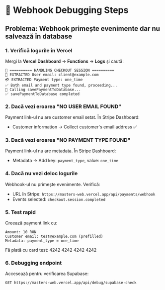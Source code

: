 # 🐛 Webhook Debugging Steps

## Problema: Webhook primește evenimente dar nu salvează în database

### 1. Verifică logurile în Vercel

Mergi la **Vercel Dashboard** → **Functions** → **Logs** și caută:

```
🛒 ========== HANDLING CHECKOUT SESSION ==========
👤 EXTRACTED User email: client@example.com  
💳 EXTRACTED Payment type: one_time
✅ Both email and payment type found, proceeding...
💾 Calling savePaymentToDatabase...
✅ savePaymentToDatabase completed
```

### 2. Dacă vezi eroarea "NO USER EMAIL FOUND"

Payment link-ul nu are customer email setat. În Stripe Dashboard:
- Customer information → Collect customer's email address ✅

### 3. Dacă vezi eroarea "NO PAYMENT TYPE FOUND"

Payment link-ul nu are metadata. În Stripe Dashboard:
- Metadata → Add key: `payment_type`, value: `one_time`

### 4. Dacă nu vezi deloc logurile

Webhook-ul nu primește evenimente. Verifică:
- URL în Stripe: `https://masters-web.vercel.app/api/payments/webhook`
- Events selected: `checkout.session.completed`

### 5. Test rapid

Creează payment link cu:
```
Amount: 10 RON
Customer email: test@example.com (prefilled)
Metadata: payment_type = one_time
```

Fă plată cu card test: 4242 4242 4242 4242

### 6. Debugging endpoint

Accesează pentru verificarea Supabase:
```
GET https://masters-web.vercel.app/api/debug/supabase-check
```